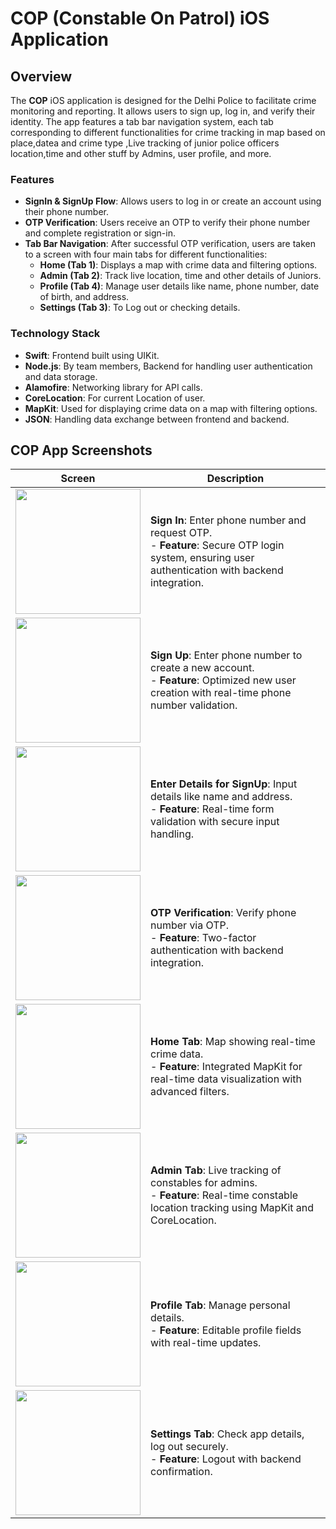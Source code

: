  # COP (Constable On Patrol) iOS Application

## Overview

The **COP** iOS application is designed for the Delhi Police to facilitate crime monitoring and reporting. It allows users to sign up, log in, and verify their identity. The app features a tab bar navigation system, each tab corresponding to different functionalities for crime tracking in map based on place,datea and crime type ,Live tracking of junior police officers location,time and other stuff by Admins, user profile, and more.

### Features

- **SignIn & SignUp Flow**: Allows users to log in or create an account using their phone number.
- **OTP Verification**: Users receive an OTP to verify their phone number and complete registration or sign-in.
- **Tab Bar Navigation**: After successful OTP verification, users are taken to a screen with four main tabs for different functionalities:
  - **Home (Tab 1)**: Displays a map with crime data and filtering options.
  - **Admin (Tab 2)**: Track live location, time and other details of Juniors.
  - **Profile (Tab 4)**: Manage user details like name, phone number, date of birth, and address.
  - **Settings (Tab 3)**: To Log out or checking details.


### Technology Stack

- **Swift**: Frontend built using UIKit.
- **Node.js**: By team members, Backend for handling user authentication and data storage.
- **Alamofire**: Networking library for API calls.
- **CoreLocation**: For current Location of user.
- **MapKit**: Used for displaying crime data on a map with filtering options.
- **JSON**: Handling data exchange between frontend and backend.

## COP App Screenshots

| **Screen**            | **Description**                       |
|-----------------------|---------------------------------------|
| <img src="https://github.com/user-attachments/assets/6141293f-5053-4067-b866-522d96de1cf1" width="200"/> | **Sign In**: Enter phone number and request OTP. <br> - **Feature**: Secure OTP login system, ensuring user authentication with backend integration. |
| <img src="https://github.com/user-attachments/assets/5c1ca78f-38e3-4012-8c84-dc4722e107f7" width="200"/> | **Sign Up**: Enter phone number to create a new account. <br> - **Feature**: Optimized new user creation with real-time phone number validation. |
| <img src="https://github.com/user-attachments/assets/2771e4f5-8468-4f94-a579-54a0f6820fce" width="200"/> | **Enter Details for SignUp**: Input details like name and address. <br> - **Feature**: Real-time form validation with secure input handling. |
| <img src="https://github.com/user-attachments/assets/2771e4f5-8468-4f94-a579-54a0f6820fce" width="200"/> | **OTP Verification**: Verify phone number via OTP. <br> - **Feature**: Two-factor authentication with backend integration. |
| <img src="https://github.com/user-attachments/assets/b8439a3c-389d-4fef-af3d-ab2f0acf4572" width="200"/> | **Home Tab**: Map showing real-time crime data. <br> - **Feature**: Integrated MapKit for real-time data visualization with advanced filters. |
| <img src="https://github.com/user-attachments/assets/66e15e4a-7354-4509-9102-9f4d533cc807" width="200"/> | **Admin Tab**: Live tracking of constables for admins. <br> - **Feature**: Real-time constable location tracking using MapKit and CoreLocation. |
| <img src="https://github.com/user-attachments/assets/ff03185a-16a7-43ba-9f74-813a627153fb" width="200"/> | **Profile Tab**: Manage personal details. <br> - **Feature**: Editable profile fields with real-time updates. |
| <img src="https://github.com/user-attachments/assets/8c4d8e15-ce95-413c-a8d4-c35635579aef" width="200"/> | **Settings Tab**: Check app details, log out securely. <br> - **Feature**: Logout with backend confirmation. |

